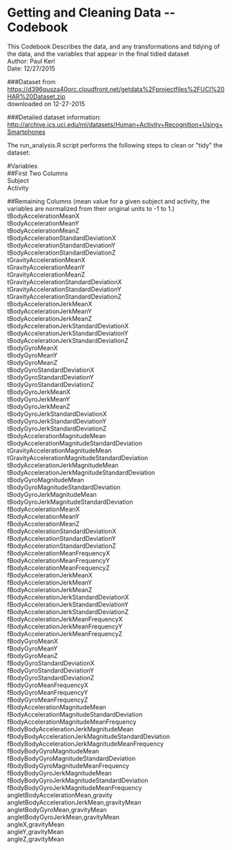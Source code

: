 Getting and Cleaning Data -- Codebook
=======================================
This Codebook Describes the data, and any transformations and tidying of the data, and the variables that appear in the final tidied dataset  
Author: Paul Kerl  
Date: 12/27/2015  

###Dataset from  
https://d396qusza40orc.cloudfront.net/getdata%2Fprojectfiles%2FUCI%20HAR%20Dataset.zip   
downloaded on 12-27-2015  

###Detailed dataset information:   
http://archive.ics.uci.edu/ml/datasets/Human+Activity+Recognition+Using+Smartphones  
  
The run_analysis.R script performs the following steps to clean or "tidy" the dataset:  

#Variables  
##First Two Columns  
Subject  
Activity  
  
##Remaining Columns (mean value for a given subject and activity, the variables are normalized from their original units to -1 to 1.)  
tBodyAccelerationMeanX	  
tBodyAccelerationMeanY	  
tBodyAccelerationMeanZ	  
tBodyAccelerationStandardDeviationX	  
tBodyAccelerationStandardDeviationY	  
tBodyAccelerationStandardDeviationZ	  
tGravityAccelerationMeanX	  
tGravityAccelerationMeanY	  
tGravityAccelerationMeanZ	  
tGravityAccelerationStandardDeviationX	  
tGravityAccelerationStandardDeviationY	  
tGravityAccelerationStandardDeviationZ	  
tBodyAccelerationJerkMeanX	  
tBodyAccelerationJerkMeanY	  
tBodyAccelerationJerkMeanZ	  
tBodyAccelerationJerkStandardDeviationX	  
tBodyAccelerationJerkStandardDeviationY	  
tBodyAccelerationJerkStandardDeviationZ	  
tBodyGyroMeanX	  
tBodyGyroMeanY	  
tBodyGyroMeanZ	  
tBodyGyroStandardDeviationX	  
tBodyGyroStandardDeviationY	  
tBodyGyroStandardDeviationZ	  
tBodyGyroJerkMeanX	  
tBodyGyroJerkMeanY	  
tBodyGyroJerkMeanZ	  
tBodyGyroJerkStandardDeviationX	  
tBodyGyroJerkStandardDeviationY	  
tBodyGyroJerkStandardDeviationZ	  
tBodyAccelerationMagnitudeMean	  
tBodyAccelerationMagnitudeStandardDeviation	  
tGravityAccelerationMagnitudeMean	  
tGravityAccelerationMagnitudeStandardDeviation	  
tBodyAccelerationJerkMagnitudeMean	  
tBodyAccelerationJerkMagnitudeStandardDeviation	  
tBodyGyroMagnitudeMean	  
tBodyGyroMagnitudeStandardDeviation	  
tBodyGyroJerkMagnitudeMean	  
tBodyGyroJerkMagnitudeStandardDeviation	  
fBodyAccelerationMeanX	  
fBodyAccelerationMeanY	  
fBodyAccelerationMeanZ	  
fBodyAccelerationStandardDeviationX	  
fBodyAccelerationStandardDeviationY	  
fBodyAccelerationStandardDeviationZ	  
fBodyAccelerationMeanFrequencyX	  
fBodyAccelerationMeanFrequencyY	  
fBodyAccelerationMeanFrequencyZ	  
fBodyAccelerationJerkMeanX	  
fBodyAccelerationJerkMeanY	  
fBodyAccelerationJerkMeanZ	  
fBodyAccelerationJerkStandardDeviationX	  
fBodyAccelerationJerkStandardDeviationY	  
fBodyAccelerationJerkStandardDeviationZ	  
fBodyAccelerationJerkMeanFrequencyX	  
fBodyAccelerationJerkMeanFrequencyY	  
fBodyAccelerationJerkMeanFrequencyZ	  
fBodyGyroMeanX	  
fBodyGyroMeanY	  
fBodyGyroMeanZ	  
fBodyGyroStandardDeviationX	  
fBodyGyroStandardDeviationY	  
fBodyGyroStandardDeviationZ	  
fBodyGyroMeanFrequencyX	  
fBodyGyroMeanFrequencyY	  
fBodyGyroMeanFrequencyZ	  
fBodyAccelerationMagnitudeMean	  
fBodyAccelerationMagnitudeStandardDeviation	  
fBodyAccelerationMagnitudeMeanFrequency	  
fBodyBodyAccelerationJerkMagnitudeMean	  
fBodyBodyAccelerationJerkMagnitudeStandardDeviation	  
fBodyBodyAccelerationJerkMagnitudeMeanFrequency	  
fBodyBodyGyroMagnitudeMean	  
fBodyBodyGyroMagnitudeStandardDeviation	  
fBodyBodyGyroMagnitudeMeanFrequency	  
fBodyBodyGyroJerkMagnitudeMean	  
fBodyBodyGyroJerkMagnitudeStandardDeviation	  
fBodyBodyGyroJerkMagnitudeMeanFrequency	  
angletBodyAccelerationMean,gravity	  
angletBodyAccelerationJerkMean,gravityMean	  
angletBodyGyroMean,gravityMean	  
angletBodyGyroJerkMean,gravityMean	  
angleX,gravityMean	  
angleY,gravityMean	  
angleZ,gravityMean	  
